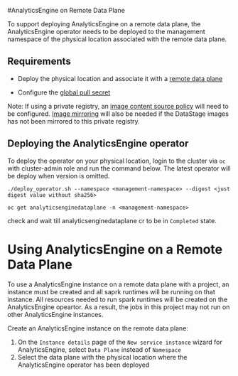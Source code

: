 #AnalyticsEngine on Remote Data Plane

To support deploying AnalyticsEngine on a remote data plane, the AnalyticsEngine operator needs to be deployed to the management namespace of the physical location associated with the remote data plane.

## Requirements

- Deploy the physical location and associate it with a [remote data plane](https://www.ibm.com/docs/en/cloud-paks/cp-data/5.0.x?topic=instances-deploying-remote-data-plane)

- Configure the [global pull secret](https://www.ibm.com/docs/en/cloud-paks/cp-data/5.0.x?topic=cluster-updating-global-image-pull-secret)

Note: If using a private registry, an [image content source policy](https://www.ibm.com/docs/en/cloud-paks/cp-data/5.0.x?topic=registry-configuring-image-content-source-policy) will need to be configured. [Image mirroring](https://www.ibm.com/docs/en/cloud-paks/cp-data/5.0.x?topic=registry-mirroring-images-directly-private-container) will also be needed if the DataStage images has not been mirrored to this private registry.

## Deploying the AnalyticsEngine operator

To deploy the operator on your physical location, login to the cluster via `oc` with cluster-admin role and run the command below. The latest operator will be deploy when version is omitted.

```
./deploy_operator.sh --namespace <management-namespace> --digest <just digest value without sha256>
```
`oc get analyticsenginedataplane -n <management-namespace>`

check and wait till analyticsenginedataplane cr to be in `Completed` state.

# Using AnalyticsEngine on a Remote Data Plane
To use a AnalyticsEngine instance on a remote data plane with a project, an instance must be created and all saprk runtimes will be running on that instance. All resources needed to run spark runtimes will be created on the AnalyticsEngine opeartor. As a result, the jobs in this project may not run on other AnalyticsEngine instances.

Create an AnalyticsEngine instance on the remote data plane:
1. On the `Instance details` page of the `New service instance` wizard for AnalyticsEngine, select `Data Plane` instead of `Namespace`
2. Select the data plane with the physical location where the AnalyticsEngine operator has been deployed
